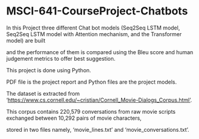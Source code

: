 # MSCI-641-CourseProject-Chatbots

In this Project three different Chat bot models (Seq2Seq LSTM model, Seq2Seq LSTM model with Attention mechanism, and the Transformer model) are built 

and the performance of them is compared using the Bleu score and human judgement metrics to offer best suggestion.

This project is done using Python.

PDF file is the project report and Python files are the project models.

The dataset is extracted from ‘https://www.cs.cornell.edu/~cristian/Cornell_Movie-Dialogs_Corpus.html’. 

This corpus contains 220,579 conversations from raw movie scripts exchanged between 10,292 pairs of movie characters,

stored in two files namely, ‘movie_lines.txt’ and ‘movie_conversations.txt’.